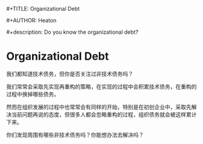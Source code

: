  #+TITLE: Organizational Debt
 
 #+AUTHOR: Heaton

 #+description: Do you know the organizational debt?

# Organizational Debt

我们都知道技术债务，但你是否关注过非技术债务吗？

我们常常会采取先实现再重构的策略，在实现的过程中会积累技术债务，在重构的过程中换掉哪些债务。

然而在组织发展的过程中也常常会有同样的开始，特别是在初创企业中，采取先解决当前问题再说的态度，但很多人都会忽略重构的过程，组织债务就会被这样累计下来。

你们发现周围有哪些非技术债务吗？你能想办法去解决吗？

